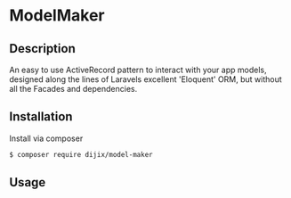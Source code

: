 # ModelMaker

## Description
An easy to use ActiveRecord pattern to interact with your app models, designed along the lines of 
Laravels excellent 'Eloquent' ORM, but without all the Facades and dependencies.

## Installation

Install via composer
```bash
$ composer require dijix/model-maker
````

## Usage

```php
```